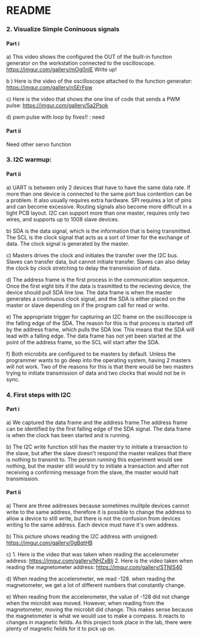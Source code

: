 # README
   ### 2. Visualize Simple Coninuous signals

#### Part i
   a) This video shows the configured the OUT of the built-in function generator on the workstation connected to the    oscilloscope.
   https://imgur.com/gallery/mOg0nlE
   Write up!

   b ) Here is the video of the oscilloscope attached to the function generator: 
    https://imgur.com/gallery/nSErFpw

   c) Here is the video that shows  the one line of code that sends a PWM pulse: 
    https://imgur.com/gallery/5a2Psok

   d) pwm pulse with loop by fives!! : need

#### Part ii 
   Need other servo  function

   ### 3. I2C warmup:
#### Part ii
   a)  UART is between only 2 devices that have to have the same data rate. If more than one device is connected to the same port bus contention can be a problem. It also usually requires extra hardware. SPI requires a lot of pins and can become excessive. Routing signals also become more difficult in a tight PCB layout. I2C can support more than one master, requires only two wires, and supports up to 1008 slave devices. 

   b) SDA is the data signal, which is the information that is being transmitted. The SCL is the clock signal that acts as a sort of timer for the exchange of data. The clock signal is generated by the master.

   c) Masters drives the clock and initiates the transfer over the I2C bus. Slaves can transfer data, but cannot initiate transfer. Slaves can also delay the clock by clock stretching to delay the transmission of data.

   d) The address frame is the first process in the communication sequence. Once the first eight bits if the data is trasmitted to the recieving device, the device should pull SDA line low. The data frame is when the master generates a continuous clock signal, and the SDA is either placed on the master or slave depending on if the program call for read or write.

  e) The appropriate trigger for capturing an I2C frame on the oscilloscope is the falling edge of the SDA. The reason for this is that process is started off by the address frame, which pulls the SDA low. This means that the SDA will lead with a falling edge. The data frame has not yet been started at the point of the address frame, so the SCL will start after the SDA.

  f) Both microbits are configured to be masters by default. Unless the programmer wants to go deep into the operating system, having 2 masters will not work. Two of the reasons for this is that there would be two masters trying to initiate transmission of data and two clocks that would not be in sync.


   ### 4. First steps with I2C
#### Part i
 a) We captured the data frame and the address frame.The address frame can be identified by the first falling edge of the SDA signal. The data frame is when the clock has been started and is running.
 
 b) The I2C write function still has the master try to initiate a transaction to the slave, but after the slave doesn't respond the master realizes that there is nothing to transmit to. The person running this experiment would see nothing, but the master still would try to initiate a transaction and after not receiving a confirming message from the slave, the master would halt transmission.

#### Part ii
   a) There are three addresses because sometimes mulitple devices cannot write to the same address, therefore it is possible to change the address to allow a device to still write, but there is not the confusion from devices writing to the same address. Each device must have it's own address.

   b) This picture shows reading the I2C address with unsigned: 
      https://imgur.com/gallery/0gBqtHB  

   c) 1. Here is the video that was taken when reading the accelerometer address:
         https://imgur.com/gallery/NHZxBIj
      2. Here is the video taken when reading the magnetometer address:
         https://imgur.com/gallery/STNIS40
      
   d) When reading the accelerometer, we read -128. when reading the magnetometer, we get a lot of different numbers that constantly change. 

   e) When reading from the accelerometer, the value of -128 did not change when the microbit was moved. However, when reading from the magnetometer, moving the microbit did change. This makes sense because the magnetometer is what we would use to make a compass. It reacts to changes in magnetic feilds. As this project took place in the lab, there were plenty of magnetic feilds for it to pick up on.
   

